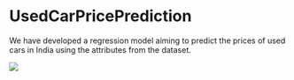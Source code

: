# UsedCarPricePrediction
We have developed a regression model aiming to predict the prices of used cars in India using the attributes from the dataset.

![](https://images.unsplash.com/photo-1552101066-0d2fcca437d1?ixlib=rb-1.2.1&ixid=eyJhcHBfaWQiOjEyMDd9&auto=format&fit=crop&w=600&q=60)
